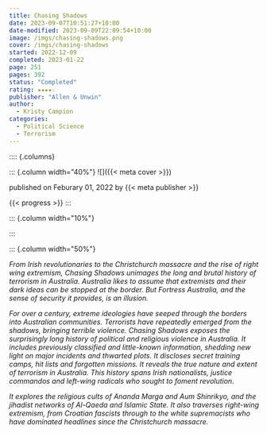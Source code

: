 ```yaml
---
title: Chasing Shadows
date: 2023-09-07T10:51:27+10:00
date-modified: 2023-09-09T22:09:54+10:00
image: /imgs/chasing-shadows.png
cover: /imgs/chasing-shadows
started: 2022-12-09
completed: 2023-01-22
page: 251
pages: 392
status: "Completed"
rating: ★★★★☆
publisher: "Allen & Unwin"
author:
  - Kristy Campion
categories:
  - Political Science
  - Terrorism
---
```


:::: {.columns}

::: {.column width="40%"}
![]({{< meta cover >}})

published on Feburary 01, 2022 by {{< meta publisher >}}

{{< progress >}}
:::

::: {.column width="10%"}
<!-- empty column to create gap -->
:::

::: {.column width="50%"}

*From Irish revolutionaries to the Christchurch massacre and the rise of right wing extremism, Chasing Shadows unimages the long and brutal history of terrorism in Australia. Australia likes to assume that extremists and their dark ideas can be stopped at the border. But Fortress Australia, and the sense of security it provides, is an illusion.*

*For over a century, extreme ideologies have seeped through the borders into Australian communities. Terrorists have repeatedly emerged from the shadows, bringing terrible violence. Chasing Shadows exposes the surprisingly long history of political and religious violence in Australia. It includes previously classified and little-known information, shedding new light on major incidents and thwarted plots. It discloses secret training camps, hit lists and forgotten missions. It reveals the true nature and extent of terrorism in Australia. This history spans Irish nationalists, justice commandos and left-wing radicals who sought to foment revolution.*

*It explores the religious cults of Ananda Marga and Aum Shinrikyo, and the jihadist networks of Al-Qaeda and Islamic State. It also traverses right-wing extremism, from Croatian fascists through to the white supremacists who have dominated headlines since the Christchurch massacre.*
